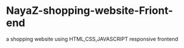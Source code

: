 # NayaZ-shopping-website-Friont-end
a shopping website using HTML,CSS,JAVASCRIPT responsive frontend 

